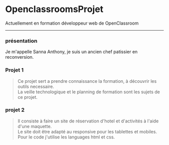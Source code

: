 # OpenclassroomsProjet

 Actuellement en formation développeur web de OpenClassroom

---

### présentation

 Je m'appelle Sanna Anthony, je suis un ancien chef patissier en reconversion.

### Projet 1

> Ce projet sert a prendre connaissance la formation, à découvrir les outils necessaire.  
> La veille technologique et le planning de formation sont les sujets de ce projet.

### projet 2
  
> Il consiste à faire un site de réservation d'hotel et d'activités à l'aide d'une maquette.  
> Le site doit être adapté au responsive pour les tablettes et mobiles.  
> Pour le code j'utilise les languages html et css.  







